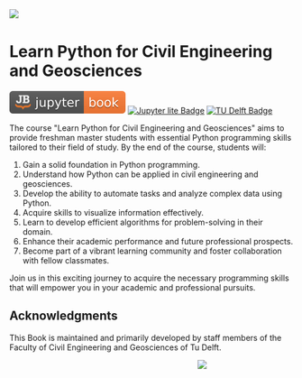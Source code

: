  <img src="https://raw.githubusercontent.com/TUDelft-CITG/learn-python/main/book/figures/learn-python-logo.png" width=80/> 


 
# Learn Python for Civil Engineering and Geosciences

[![Jupyter Book Badge](https://raw.githubusercontent.com/executablebooks/jupyter-book/47e06598ef05bd429467a7de66a7fb3a83e89c2f/docs/images/badge.svg)](https://jupyterbook.org)
[![Jupyter lite Badge](https://jupyterlite.rtfd.io/en/latest/_static/badge.svg)](https://github.com/jupyterlite)
[![TU Delft Badge](https://raw.githubusercontent.com/TUDelft-CITG/learn-python/mike/book/figures/TU_badge.png)](https://www.tudelft.nl/en/ceg/)

The course "Learn Python for Civil Engineering and Geosciences" aims to provide freshman master students with essential Python programming skills tailored to their field of study. By the end of the course, students will:

1. Gain a solid foundation in Python programming.
2. Understand how Python can be applied in civil engineering and geosciences.
3. Develop the ability to automate tasks and analyze complex data using Python.
4. Acquire skills to visualize information effectively.
5. Learn to develop efficient algorithms for problem-solving in their domain.
6. Enhance their academic performance and future professional prospects.
7. Become part of a vibrant learning community and foster collaboration with fellow classmates.

Join us in this exciting journey to acquire the necessary programming skills that will empower you in your academic and professional pursuits.

## Acknowledgments

This Book is maintained and primarily developed by staff members of the Faculty of Civil Engineering and Geosciences of Tu Delft.

 <img src="https://raw.githubusercontent.com/TUDelft-CITG/learn-python/mike/book/figures/TUDelft_logo_cmyk.png" width=170  style="float: right;"/> 